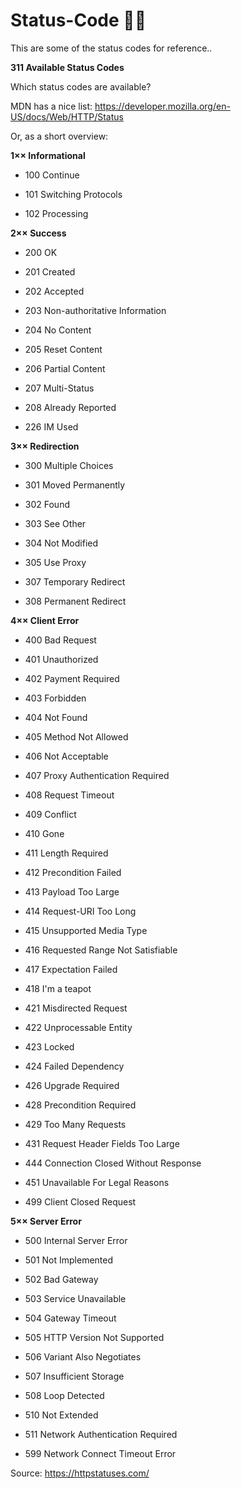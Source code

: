 # Status-Code :man_technologist:	
This are some of the status codes for reference.. 
<html>
                <head>
                <link href="https://maxcdn.bootstrapcdn.com/bootstrap/3.3.7/css/bootstrap.min.css" rel="stylesheet" integrity="sha384-BVYiiSIFeK1dGmJRAkycuHAHRg32OmUcww7on3RYdg4Va+PmSTsz/K68vbdEjh4u" crossorigin="anonymous">
                <b>311 Available Status Codes</b>
                </head>
                <body>
                <div class="container">
                <div class="row">
                <div class="col-md-10 col-md-offset-1">
                    <p class="lead"><p>Which status codes are available? </p><p>MDN has a nice list: <a href="https://developer.mozilla.org/en-US/docs/Web/HTTP/Status" rel="noopener noreferrer" target="_blank">https://developer.mozilla.org/en-US/docs/Web/HTTP/Status</a></p><p>Or, as a short overview:</p><p><strong>1×× Informational</strong></p><ul><li><p>100 Continue</p></li><li><p>101 Switching Protocols</p></li><li><p>102 Processing</p></li></ul><p><strong>2×× Success</strong></p><ul><li><p>200 OK</p></li><li><p>201 Created</p></li><li><p>202 Accepted</p></li><li><p>203 Non-authoritative Information</p></li><li><p>204 No Content</p></li><li><p>205 Reset Content</p></li><li><p>206 Partial Content</p></li><li><p>207 Multi-Status</p></li><li><p>208 Already Reported</p></li><li><p>226 IM Used</p></li></ul><p><strong>3×× Redirection</strong></p><ul><li><p>300 Multiple Choices</p></li><li><p>301 Moved Permanently</p></li><li><p>302 Found</p></li><li><p>303 See Other</p></li><li><p>304 Not Modified</p></li><li><p>305 Use Proxy</p></li><li><p>307 Temporary Redirect</p></li><li><p>308 Permanent Redirect</p></li></ul><p><strong>4×× Client Error</strong></p><ul><li><p>400 Bad Request</p></li><li><p>401 Unauthorized</p></li><li><p>402 Payment Required</p></li><li><p>403 Forbidden</p></li><li><p>404 Not Found</p></li><li><p>405 Method Not Allowed</p></li><li><p>406 Not Acceptable</p></li><li><p>407 Proxy Authentication Required</p></li><li><p>408 Request Timeout</p></li><li><p>409 Conflict</p></li><li><p>410 Gone</p></li><li><p>411 Length Required</p></li><li><p>412 Precondition Failed</p></li><li><p>413 Payload Too Large</p></li><li><p>414 Request-URI Too Long</p></li><li><p>415 Unsupported Media Type</p></li><li><p>416 Requested Range Not Satisfiable</p></li><li><p>417 Expectation Failed</p></li><li><p>418 I'm a teapot</p></li><li><p>421 Misdirected Request</p></li><li><p>422 Unprocessable Entity</p></li><li><p>423 Locked</p></li><li><p>424 Failed Dependency</p></li><li><p>426 Upgrade Required</p></li><li><p>428 Precondition Required</p></li><li><p>429 Too Many Requests</p></li><li><p>431 Request Header Fields Too Large</p></li><li><p>444 Connection Closed Without Response</p></li><li><p>451 Unavailable For Legal Reasons</p></li><li><p>499 Client Closed Request</p></li></ul><p><strong>5×× Server Error</strong></p><ul><li><p>500 Internal Server Error</p></li><li><p>501 Not Implemented</p></li><li><p>502 Bad Gateway</p></li><li><p>503 Service Unavailable</p></li><li><p>504 Gateway Timeout</p></li><li><p>505 HTTP Version Not Supported</p></li><li><p>506 Variant Also Negotiates</p></li><li><p>507 Insufficient Storage</p></li><li><p>508 Loop Detected</p></li><li><p>510 Not Extended</p></li><li><p>511 Network Authentication Required</p></li><li><p>599 Network Connect Timeout Error</p></li></ul><p>Source: <a href="https://httpstatuses.com/" rel="noopener noreferrer" target="_blank">https://httpstatuses.com/</a></p></p>
                </div>
                </div>
                </div>

</body>
</html>
